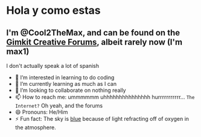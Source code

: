 # Hola y como estas
## I'm @Cool2TheMax, and can be found on the <a href=https://forum.creative.gimkit.com/u/max1/summary>Gimkit Creative Forums</a>, albeit rarely now (I'm max1)
I don't actually speak a lot of spanish

- 👀 I’m interested in learning to do coding
- 🌱 I’m currently learning as much as I can
- 💞️ I’m looking to collaborate on nothing really
- 📫 How to reach me: ummmmmm uhhhhhhhhhhhhhhh hurrrrrrrrrrr... <code>The Internet?</code>
  Oh yeah, and the forums
- 😄 Pronouns: He/Him
- ⚡ Fun fact: The sky is <a href=https://spinningrat.com> blue</a> because of light refracting off of oxygen in the atmosphere.
